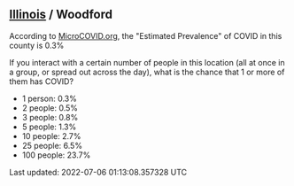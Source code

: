 
## [Illinois](/united-states/illinois) / Woodford

According to [MicroCOVID.org](http://microcovid.org),
the "Estimated Prevalence" of COVID in this county is 0.3%

If you interact with a certain number of people in this location
(all at once in a group, or spread out across the day), what is the chance that
1 or more of them has COVID?

- 1 person: 0.3%
- 2 people: 0.5%
- 3 people: 0.8%
- 5 people: 1.3%
- 10 people: 2.7%
- 25 people: 6.5%
- 100 people: 23.7%

Last updated: 2022-07-06 01:13:08.357328 UTC
